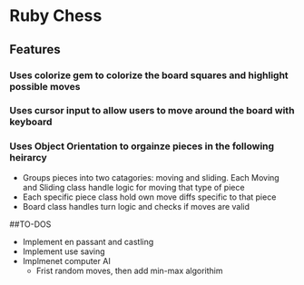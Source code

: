 # Ruby Chess

## Features 

### Uses colorize gem to colorize the board squares and highlight possible moves 
### Uses cursor input to allow users to move around the board with keyboard 
### Uses Object Orientation to orgainze pieces in the following heirarcy 
* Groups pieces into two catagories: moving and sliding. 
  Each Moving and Sliding class handle logic for moving that type of piece
* Each specific piece class hold own move diffs specific to that piece 
* Board class handles turn logic and checks if moves are valid 


##TO-DOS
* Implement en passant and castling 
* Implement use saving 
* Implmenet computer AI 
  * Frist random moves, then add min-max algorithim 
